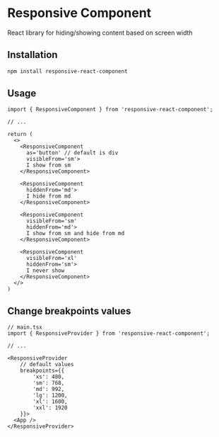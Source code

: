 # Responsive Component

React library for hiding/showing content based on screen width

## Installation

```bash
npm install responsive-react-component
```

## Usage

```tsx
import { ResponsiveComponent } from 'responsive-react-component';

// ...

return (
  <>
    <ResponsiveComponent
      as='button' // default is div
      visibleFrom='sm'>
      I show from sm
    </ResponsiveComponent>

    <ResponsiveComponent
      hiddenFrom='md'>
      I hide from md
    </ResponsiveComponent>

    <ResponsiveComponent
      visibleFrom='sm'
      hiddenFrom='md'>
      I show from sm and hide from md
    </ResponsiveComponent>

    <ResponsiveComponent
      visibleFrom='xl'
      hiddenFrom='sm'>
      I never show
    </ResponsiveComponent>
  </>
)

```

## Change breakpoints values 

```tsx
// main.tsx
import { ResponsiveProvider } from 'responsive-react-component';

// ...

<ResponsiveProvider
    // default values
    breakpoints={{
        'xs': 480,
        'sm': 768,
        'md': 992,
        'lg': 1200,
        'xl': 1600,
        'xxl': 1920
    }}>
  <App />
</ResponsiveProvider>
```




